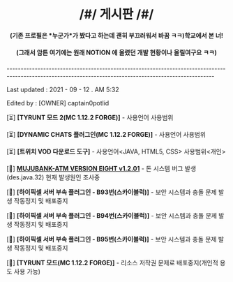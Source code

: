 <h1 align="center">/#/ 게시판 /#/</h1>

<h4 align="center">(기존 프로필은 *누군가*가 봤다고 하는데 괜히 부끄러워서 바꿈 ㅋㅋ)학교에서 본 너!</h4>

<h4 align="center">(그래서 암튼 여기에는 원래 NOTION 에 올렸던 개발 현황이나 올릴여구요 ㅋㅋ)</h4>

<h8 align="center">--------------------------------------------------------------------------------------------------------------------------------------------------------</h8>

<h8 align="left">Last updated : 2021 - 09 - 12 . AM 5:32</h8>

<h8 align="left">Edited by : [OWNER] captain0potlid</h8>






[⏳] **[TYRUNT 모드 2(MC 1.12.2 FORGE)]** - 사용언어<JAVA> 사용범위<ALL>
  
[⏳] **[DYNAMIC CHATS 플러그인(MC 1.12.2 FORGE)]** - 사용언어<JAVA> 사용범위<ALL>
  
[⏳] **[트위치 VOD 다운로드 도구]** - 사용언어<JAVA, HTML5, CSS> 사용범위<개인>

[🚧] **[MUJUBANK-ATM VERSION EIGHT v1.2.01](https://github.com/captain0potlid/mujubank8atm)** - 돈 시스템 버그 발생(des.java.32) 현재 발생원인 조사중

[🛑] **[하이픽셀 서버 부속 플러그인 - B93번(스카이블럭)]** - 보안 시스템과 충돌 문제 발생 작동정지 및 배포중지
  
[🛑] **[하이픽셀 서버 부속 플러그인 - B94번(스카이블럭)]** - 보안 시스템과 충돌 문제 발생 작동정지 및 배포중지
  
[🛑] **[하이픽셀 서버 부속 플러그인 - B95번(스카이블럭)]** - 보안 시스템과 충돌 문제 발생 작동정지 및 배포중지
  
[🛑] **[TYRUNT 모드(MC 1.12.2 FORGE)]** - 리소스 저작권 문제로 배포중지(개인적 용도 사용 가능)
